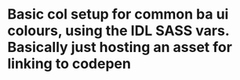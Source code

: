 # Basic col setup for common ba ui colours, using the IDL SASS vars. Basically just hosting an asset for linking to codepen